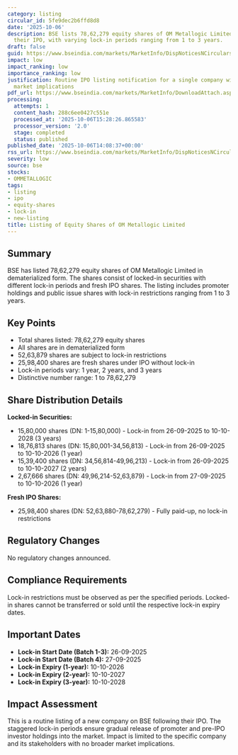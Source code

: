 ```yaml
---
category: listing
circular_id: 5fe9dec2b6ffd8d8
date: '2025-10-06'
description: BSE lists 78,62,279 equity shares of OM Metallogic Limited following
  their IPO, with varying lock-in periods ranging from 1 to 3 years.
draft: false
guid: https://www.bseindia.com/markets/MarketInfo/DispNoticesNCirculars.aspx?Noticeid={E47C2DA6-ED35-4615-A5E3-44F983FFC2C4}&noticeno=20251006-53&dt=10/06/2025&icount=53&totcount=64&flag=0
impact: low
impact_ranking: low
importance_ranking: low
justification: Routine IPO listing notification for a single company with no broader
  market implications
pdf_url: https://www.bseindia.com/markets/MarketInfo/DownloadAttach.aspx?id=20251006-53&attachedId=d4f0f8a9-665a-4296-b7b4-3ad9160dbfc1
processing:
  attempts: 1
  content_hash: 288c6ee0427c551e
  processed_at: '2025-10-06T15:28:26.865583'
  processor_version: '2.0'
  stage: completed
  status: published
published_date: '2025-10-06T14:08:37+00:00'
rss_url: https://www.bseindia.com/markets/MarketInfo/DispNoticesNCirculars.aspx?Noticeid={E47C2DA6-ED35-4615-A5E3-44F983FFC2C4}&noticeno=20251006-53&dt=10/06/2025&icount=53&totcount=64&flag=0
severity: low
source: bse
stocks:
- OMMETALLOGIC
tags:
- listing
- ipo
- equity-shares
- lock-in
- new-listing
title: Listing of Equity Shares of OM Metallogic Limited
---
```


## Summary

BSE has listed 78,62,279 equity shares of OM Metallogic Limited in dematerialized form. The shares consist of locked-in securities with different lock-in periods and fresh IPO shares. The listing includes promoter holdings and public issue shares with lock-in restrictions ranging from 1 to 3 years.

## Key Points

- Total shares listed: 78,62,279 equity shares
- All shares are in dematerialized form
- 52,63,879 shares are subject to lock-in restrictions
- 25,98,400 shares are fresh shares under IPO without lock-in
- Lock-in periods vary: 1 year, 2 years, and 3 years
- Distinctive number range: 1 to 78,62,279

## Share Distribution Details

**Locked-in Securities:**
- 15,80,000 shares (DN: 1-15,80,000) - Lock-in from 26-09-2025 to 10-10-2028 (3 years)
- 18,76,813 shares (DN: 15,80,001-34,56,813) - Lock-in from 26-09-2025 to 10-10-2026 (1 year)
- 15,39,400 shares (DN: 34,56,814-49,96,213) - Lock-in from 26-09-2025 to 10-10-2027 (2 years)
- 2,67,666 shares (DN: 49,96,214-52,63,879) - Lock-in from 27-09-2025 to 10-10-2026 (1 year)

**Fresh IPO Shares:**
- 25,98,400 shares (DN: 52,63,880-78,62,279) - Fully paid-up, no lock-in restrictions

## Regulatory Changes

No regulatory changes announced.

## Compliance Requirements

Lock-in restrictions must be observed as per the specified periods. Locked-in shares cannot be transferred or sold until the respective lock-in expiry dates.

## Important Dates

- **Lock-in Start Date (Batch 1-3):** 26-09-2025
- **Lock-in Start Date (Batch 4):** 27-09-2025
- **Lock-in Expiry (1-year):** 10-10-2026
- **Lock-in Expiry (2-year):** 10-10-2027
- **Lock-in Expiry (3-year):** 10-10-2028

## Impact Assessment

This is a routine listing of a new company on BSE following their IPO. The staggered lock-in periods ensure gradual release of promoter and pre-IPO investor holdings into the market. Impact is limited to the specific company and its stakeholders with no broader market implications.